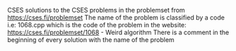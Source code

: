 CSES solutions to the CSES problems in the problemset from https://cses.fi/problemset
The name of the problem is classified by a code i.e: 1068.cpp which is the code of the problem in the website: https://cses.fi/problemset/1068 - Weird algorithm
There is a comment in the beginning of every solution with the name of the problem
